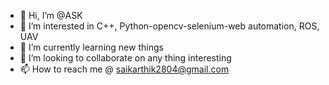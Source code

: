 - 👋 Hi, I’m @ASK
- 👀 I’m interested in C++, Python-opencv-selenium-web automation, ROS, UAV
- 🌱 I’m currently learning new things
- 💞️ I’m looking to collaborate on any thing interesting
- 📫 How to reach me @ saikarthik2804@gmail.com

<!---
THUNDER2804/THUNDER2804 is a ✨ special ✨ repository because its `README.md` (this file) appears on your GitHub profile.
You can click the Preview link to take a look at your changes.
--->
